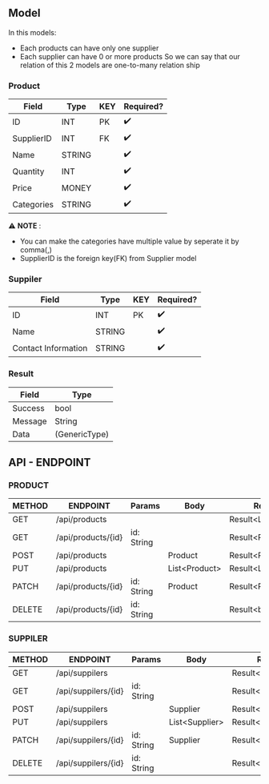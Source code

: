 ## Model

In this models:
- Each products can have only one supplier
- Each supplier can have 0 or more products
So we can say that our relation of this 2 models are one-to-many relation ship

### Product

| Field      | Type   | KEY | Required?          |
| ---------- | ------ | --- | ------------------ |
| ID         | INT    | PK  | :heavy_check_mark: |
| SupplierID | INT    | FK  | :heavy_check_mark: |
| Name       | STRING |     | :heavy_check_mark: |
| Quantity   | INT    |     | :heavy_check_mark: |
| Price      | MONEY  |     | :heavy_check_mark: |
| Categories | STRING |     | :heavy_check_mark: |

:warning: **NOTE** :

- You can make the categories have multiple value by seperate it by comma(,)
- SupplierID is the foreign key(FK) from Supplier model

### Suppiler

| Field               | Type   | KEY | Required?          |
| ------------------- | ------ | --- | ------------------ |
| ID                  | INT    | PK  | :heavy_check_mark: |
| Name                | STRING |     | :heavy_check_mark: |
| Contact Information | STRING |     | :heavy_check_mark: |

### Result

| Field   | Type          |
| ------- | ------------- |
| Success | bool          |
| Message | String        |
| Data    | (GenericType) |

## API - ENDPOINT

### PRODUCT

| METHOD | ENDPOINT           | Params     | Body           | Response                |
| ------ | ------------------ | ---------- | -------------- | ----------------------- |
| GET    | /api/products      |            |                | Result\<List\<Product>> |
| GET    | /api/products/{id} | id: String |                | Result<Product?>        |
| POST   | /api/products      |            | Product        | Result\<Product?>       |
| PUT    | /api/products      |            | List\<Product> | Result\<List\<Product>> |
| PATCH  | /api/products/{id} | id: String | Product        | Result\<Product?>       |
| DELETE | /api/products/{id} | id: String |                | Result\<bool>           |

### SUPPILER

| METHOD | ENDPOINT            | Params     | Body            | Response                 |
| ------ | ------------------- | ---------- | --------------- | ------------------------ |
| GET    | /api/suppilers      |            |                 | Result\<List\<Supplier>> |
| GET    | /api/suppilers/{id} | id: String |                 | Result<Supplier?>        |
| POST   | /api/suppilers      |            | Supplier        | Result\<Supplier?>       |
| PUT    | /api/suppilers      |            | List\<Supplier> | Result\<List\<Supplier>> |
| PATCH  | /api/suppilers/{id} | id: String | Supplier        | Result\<Supplier?>       |
| DELETE | /api/suppilers/{id} | id: String |                 | Result\<bool>            |
